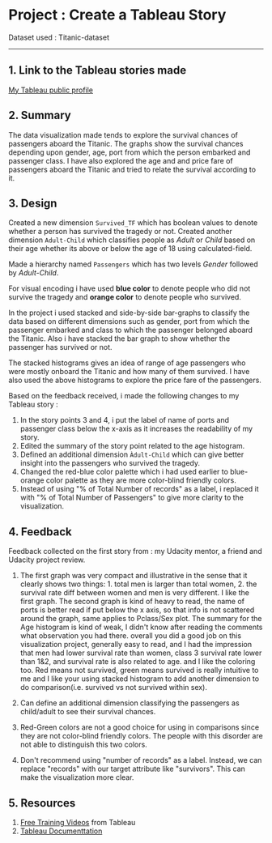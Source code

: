 # Project : Create a Tableau Story

Dataset used : Titanic-dataset

***

## 1. Link to the Tableau stories made

[My Tableau public profile](https://public.tableau.com/profile/jeswin.george#!/)

## 2. Summary
The data visualization made tends to explore the survival chances of passengers aboard the Titanic. The graphs show the survival chances depending upon gender, age, port from which the person embarked and passenger class. I have also explored the age and and price fare of passengers aboard the Titanic and tried to relate the survival according to it.

## 3. Design

Created a new dimension ```Survived_TF``` which has boolean values to denote whether a person has survived the tragedy or not. Created another dimension ```Adult-Child``` which classifies people as _Adult_ or _Child_ based on their age  whether its above or below the age of 18 using calculated-field.  

Made a hierarchy named ```Passengers``` which has two levels _Gender_ followed by _Adult-Child_.  

For visual encoding i have used __blue color__ to denote people who did not survive the tragedy and __orange color__ to denote people who survived.  

In the project i used stacked and side-by-side bar-graphs to classify the data based on different dimensions such as gender, port from which the passenger embarked and class to which the passenger belonged aboard the Titanic. Also i have stacked the bar graph to show whether the passenger has survived or not.   

The stacked histograms gives an idea of range of age passengers who were mostly onboard the Titanic and how many of them survived. I have also used the above histograms to explore the price fare of the passengers.  


Based on the feedback received, i made the following changes to my Tableau story :

1. In the story points 3 and 4, i put the label of name of ports and passenger class below the x-axis as it increases the readability of my story.
2. Edited the summary of the story point related to the age histogram.
3. Defined an additional dimension ```Àdult-Child``` which can give better insight into the passengers who survived the tragedy.
4. Changed the red-blue color palette which i had used earlier to blue-orange color palette as they are more  color-blind friendly colors.
5. Instead of using "% of Total Number of records" as a label, i replaced it with "% of Total Number of Passengers" to give more clarity
to the visualization.

 

## 4. Feedback 

Feedback collected on the first story from : my Udacity mentor, a friend and Udacity project review.  

1.  The first graph was very compact and illustrative in the sense that it clearly shows two things: 1. total men is larger than total women, 2. the survival rate diff between women and men is very different. I like the first graph. The second graph is kind of heavy to read, the name of ports is better read if put below the x axis, so that info is not scattered around the graph, same applies to Pclass/Sex plot. The summary for the Age histogram is kind of weak, I didn't know after reading the comments what observation you had there. overall you did a good job on this visualization project, generally easy to read, and I had the impression that men had lower survival rate than women, class 3 survival rate lower than 1&2, and survival rate is also related to age.
and I like the coloring too. Red means not survived, green means survived is really intuitive to me and I like your using stacked histogram to add another dimension to do comparison(i.e. survived vs not survived within sex).

2.  Can define an additional dimension classifying the passengers as child/adult to see their survival chances.  

3.  Red-Green colors are not a good choice for using in comparisons since they are not color-blind friendly colors. The people with this disorder are not able to distinguish this two colors.  

4.  Don't recommend using "number of records" as a label. Instead, we can replace "records" with our target attribute like "survivors". This can make the visualization more clear.



## 5. Resources

1.  [Free Training Videos](https://www.tableau.com/learn/training) from Tableau
2.  [Tableau Documenttation](http://onlinehelp.tableau.com/current/pro/desktop/en-us/help.htm)
    



